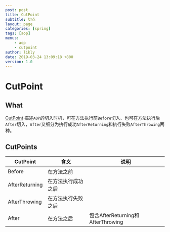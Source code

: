 ```yaml
---
post: post
title: CutPoint
subtitle: 切点
layout: page
categories: [spring]
tags: [aop]
menus:
    - aop
    - cutpoint
author: likly
date: 2019-03-24 13:09:18 +800
version: 1.0
---
```


# CutPoint

## What

[CutPoint](/final-spring/final-spring-aop/src/main/java/org/finalframework/spring/aop/annotation/CutPoint.java) 
描述`AOP`的切入时机，可在方法执行前`Before`切入、也可在方法执行后`After`切入，`After`又细分为执行成功`AfterReturning`和执行失败`AfterThrowing`两种。

## CutPoints

<div  class="table-responsive">
<table>
    <thead>
    <tr>
        <th>CutPoint</th>
        <th>含义</th>
        <th>说明</th>
    </tr>
    </thead>
    <tbody>
    <tr>
        <td class="text-rose">Before</td>
        <td>在方法之前</td>
        <td></td>
    </tr>
    <tr>
        <td class="text-rose">AfterReturning</td>
        <td>在方法执行成功之后</td>
        <td></td>
    </tr>
    <tr>
        <td class="text-rose">AfterThrowing</td>
        <td>在方法执行失败之后</td>
        <td></td>
    </tr>
    <tr>
        <td class="text-rose">After</td>
        <td>在方法之后</td>
        <td>包含<span class="text-rose">AfterReturning</span>和<span class="text-rose">AfterThrowing</span></td>
    </tr>
    </tbody>
</table>
</div>
